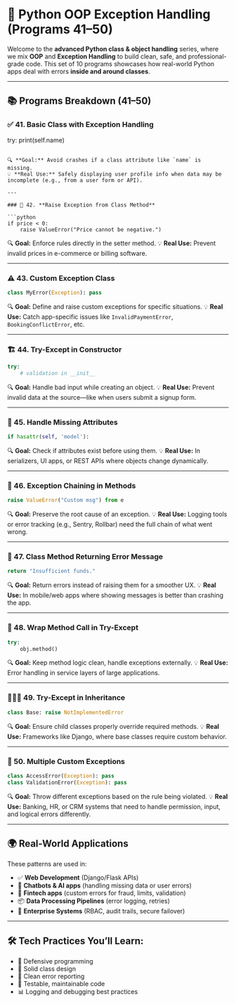 

# 🚀 Python OOP Exception Handling (Programs 41–50)

Welcome to the **advanced Python class & object handling** series, where we mix **OOP** and **Exception Handling** to build clean, safe, and professional-grade code. This set of 10 programs showcases how real-world Python apps deal with errors **inside and around classes**.

---

## 📚 Programs Breakdown (41–50)

### ✅ 41. **Basic Class with Exception Handling**

try:
    print(self.name)
```

🔍 **Goal:** Avoid crashes if a class attribute like `name` is missing.
💡 **Real Use:** Safely displaying user profile info when data may be incomplete (e.g., from a user form or API).

---

### 🚫 42. **Raise Exception from Class Method**

```python
if price < 0:
    raise ValueError("Price cannot be negative.")
```

🔍 **Goal:** Enforce rules directly in the setter method.
💡 **Real Use:** Prevent invalid prices in e-commerce or billing software.

---

### ⚠️ 43. **Custom Exception Class**

```python
class MyError(Exception): pass
```

🔍 **Goal:** Define and raise custom exceptions for specific situations.
💡 **Real Use:** Catch app-specific issues like `InvalidPaymentError`, `BookingConflictError`, etc.

---

### 🏗️ 44. **Try-Except in Constructor**

```python
try:
    # validation in __init__
```

🔍 **Goal:** Handle bad input while creating an object.
💡 **Real Use:** Prevent invalid data at the source—like when users submit a signup form.

---

### 🔎 45. **Handle Missing Attributes**

```python
if hasattr(self, 'model'):
```

🔍 **Goal:** Check if attributes exist before using them.
💡 **Real Use:** In serializers, UI apps, or REST APIs where objects change dynamically.

---

### 🔁 46. **Exception Chaining in Methods**

```python
raise ValueError("Custom msg") from e
```

🔍 **Goal:** Preserve the root cause of an exception.
💡 **Real Use:** Logging tools or error tracking (e.g., Sentry, Rollbar) need the full chain of what went wrong.

---

### 💬 47. **Class Method Returning Error Message**

```python
return "Insufficient funds."
```

🔍 **Goal:** Return errors instead of raising them for a smoother UX.
💡 **Real Use:** In mobile/web apps where showing messages is better than crashing the app.

---

### 🧪 48. **Wrap Method Call in Try-Except**

```python
try:
    obj.method()
```

🔍 **Goal:** Keep method logic clean, handle exceptions externally.
💡 **Real Use:** Error handling in service layers of large applications.

---

### 👨‍👩‍👧 49. **Try-Except in Inheritance**

```python
class Base: raise NotImplementedError
```

🔍 **Goal:** Ensure child classes properly override required methods.
💡 **Real Use:** Frameworks like Django, where base classes require custom behavior.

---

### 🧩 50. **Multiple Custom Exceptions**

```python
class AccessError(Exception): pass
class ValidationError(Exception): pass
```

🔍 **Goal:** Throw different exceptions based on the rule being violated.
💡 **Real Use:** Banking, HR, or CRM systems that need to handle permission, input, and logical errors differently.

---

## 🌍 Real-World Applications

These patterns are used in:

* ✅ **Web Development** (Django/Flask APIs)
* 💬 **Chatbots & AI apps** (handling missing data or user errors)
* 🏦 **Fintech apps** (custom errors for fraud, limits, validation)
* 📦 **Data Processing Pipelines** (error logging, retries)
* 🔐 **Enterprise Systems** (RBAC, audit trails, secure failover)

---

## 🛠️ Tech Practices You’ll Learn:

* 📌 Defensive programming
* 🧱 Solid class design
* 🧼 Clean error reporting
* 🧪 Testable, maintainable code
* 📊 Logging and debugging best practices

